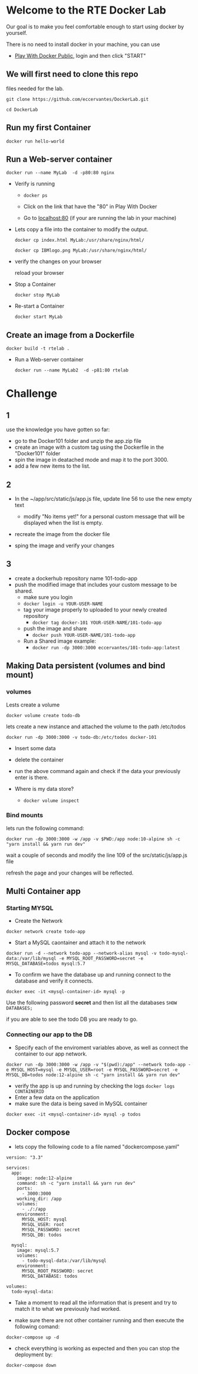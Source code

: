 # Welcome to the RTE Docker Lab
Our goal is to make you feel comfortable enough to start using docker by yourself.

There is no need to install docker in your machine, you can use 

- [Play With Docker Public](https://labs.play-with-docker.com/), login and then click "START"


## We will first need to clone this repo
files needed for the lab. 

`git clone https://github.com/eccervantes/DockerLab.git`

`cd DockerLab`

## Run my first Container
`docker run hello-world`

## Run a Web-server container 
`docker run --name MyLab  -d -p80:80 nginx`

* Verify is running 

     - `docker ps`
     
     - Click on the link that have the "80" in Play With Docker
     
     - Go to [localhost:80](http://localhost:80) (if your are running the lab in your machine)
     
* Lets copy a file into the container to modify the output.

     `docker cp index.html MyLab:/usr/share/nginx/html/`
     
     `docker cp IBMlogo.png MyLab:/usr/share/nginx/html/`
     
* verify the changes on your browser

     reload your browser
     
* Stop a Container

     `docker stop MyLab`
     
* Re-start a Container

     `docker start MyLab`
     
## Create an image from a Dockerfile
`docker build -t rtelab .`

* Run a Web-server container 

     `docker run --name MyLab2  -d -p81:80 rtelab`

#  Challenge 
## 1

use the knowledge you have gotten so far:

* go to the Docker101 folder and unzip the app.zip file
* create an image with a custom tag using the Dockerfile in the "Docker101" folder
* spin the image in deatached mode and map it to the port 3000. 
* add a few new items to the list.

## 2

* In the ~/app/src/static/js/app.js file, update line 56 to use the new empty text
     * modify "No items yet!" for a personal custom message that will be displayed when the list is empty.

* recreate the image from the docker file
* sping the image and verify your changes

## 3

* create a dockerhub repository name 101-todo-app
* push the modified image that includes your custom message to be shared. 
     * make sure you login 
     * `docker login -u YOUR-USER-NAME`
     * tag your image properly to uploaded to your newly created repository
          *  `docker tag docker-101 YOUR-USER-NAME/101-todo-app`
     * push the image and share
          *  `docker push YOUR-USER-NAME/101-todo-app`
     * Run a Shared image example:
          * `docker run -dp 3000:3000 eccervantes/101-todo-app:latest`  
 
## Making Data persistent (volumes and bind mount)

### volumes

Lests create a volume

`docker volume create todo-db`

lets create a new instance and attached the volume to the path /etc/todos

`docker run -dp 3000:3000 -v todo-db:/etc/todos docker-101`

* Insert some data
* delete the container 
* run the above command again and check if the data your previously enter is there. 

* Where is my data store?
     * `docker volume inspect`
     
### Bind mounts

lets run the following command:

`docker run -dp 3000:3000 -w /app -v $PWD:/app node:10-alpine sh -c "yarn install && yarn run dev"`

wait a couple of seconds and modify the line 109 of the src/static/js/app.js file 

refresh the page and your changes will be reflected. 

## Multi Container app

### Starting MYSQL

* Create the Network

`docker network create todo-app`

* Start a MySQL caontainer and attach it to the network

`docker run -d --network todo-app --network-alias mysql -v todo-mysql-data:/var/lib/mysql -e MYSQL_ROOT_PASSWORD=secret -e MYSQL_DATABASE=todos mysql:5.7 `

* To confirm we have the database up and running connect to the database and verify it connects.

`docker exec -it <mysql-container-id> mysql -p`

Use the following password **secret** and then list all the databases `SHOW DATABASES;`

if you are able to see the todo DB you are ready to go. 

### Connecting our app to the DB

* Specify each of the enviroment variables above, as well as connect the container to our app network. 
    
`docker run -dp 3000:3000 -w /app -v "$(pwd):/app" --network todo-app -e MYSQL_HOST=mysql -e MYSQL_USER=root -e MYSQL_PASSWORD=secret -e MYSQL_DB=todos node:12-alpine sh -c "yarn install && yarn run dev" `

* verify the app is up and running by checking the logs `docker logs CONTAINERID`
* Enter a few data on the application
* make sure the data is being saved in MySQL container 

`docker exec -it <mysql-container-id> mysql -p todos`

## Docker compose

* lets copy the following code to a file named "dockercompose.yaml"

```
version: "3.3"

services:
  app:
    image: node:12-alpine
    command: sh -c "yarn install && yarn run dev"
    ports:
      - 3000:3000
    working_dir: /app
    volumes:
      - ./:/app
    environment:
      MYSQL_HOST: mysql
      MYSQL_USER: root
      MYSQL_PASSWORD: secret
      MYSQL_DB: todos

  mysql:
    image: mysql:5.7
    volumes:
      - todo-mysql-data:/var/lib/mysql
    environment: 
      MYSQL_ROOT_PASSWORD: secret
      MYSQL_DATABASE: todos

volumes:
  todo-mysql-data:
```

* Take a moment to read all the information that is present and try to match it to what we previously had worked. 

* make sure there are not other container running and then execute the following comand:

`docker-compose up -d`

* check everything is working as expected and then you can stop the deployment by:

`docker-compose down`
